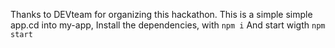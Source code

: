 Thanks to DEVteam for organizing this hackathon.
This is a simple simple app.cd into my-app, Install the dependencies, with ```npm i```
And start wigth ```npm start```